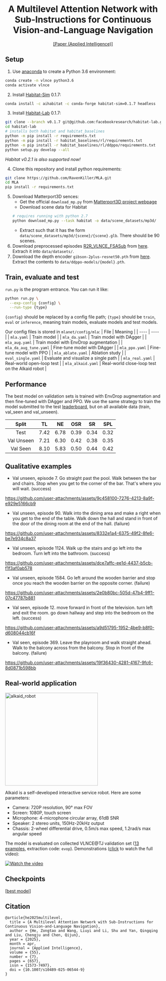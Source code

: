 <div align="center">

<h1>A Multilevel Attention Network with Sub-Instructions for Continuous Vision-and-Language Navigation</h1>

<div>
    <a href=https://link.springer.com/article/10.1007/s10489-025-06544-9' target='_blank'>[Paper (Applied Intelligence)]</a>
</div>
</div>


## Setup
1. Use [anaconda](https://anaconda.org/) to create a Python 3.6 environment:
```bash
conda create -n vlnce python3.6
conda activate vlnce
```
2. Install [Habitat-Sim](https://github.com/facebookresearch/habitat-sim/tree/v0.1.7) 0.1.7:
```bash
conda install -c aihabitat -c conda-forge habitat-sim=0.1.7 headless
```
3. Install [Habitat-Lab](https://github.com/facebookresearch/habitat-lab/tree/v0.1.7) 0.1.7:
```bash
git clone --branch v0.1.7 git@github.com:facebookresearch/habitat-lab.git
cd habitat-lab
# installs both habitat and habitat_baselines
python -m pip install -r requirements.txt
python -m pip install -r habitat_baselines/rl/requirements.txt
python -m pip install -r habitat_baselines/rl/ddppo/requirements.txt
python setup.py develop --all
```
*Habitat v0.2.1 is also supported now!*

4. Clone this repository and install python requirements:
```bash
git clone https://github.com/RavenKiller/MLA.git
cd MLA
pip install -r requirements.txt
```
5. Download Matterport3D sences:
   + Get the official `download_mp.py` from [Matterport3D project webpage](https://niessner.github.io/Matterport/)
   + Download scene data for Habitat
    ```bash
    # requires running with python 2.7
    python download_mp.py --task habitat -o data/scene_datasets/mp3d/
    ```
   + Extract such that it has the form `data/scene_datasets/mp3d/{scene}/{scene}.glb`. There should be 90 scenes.
6. Download preprocessed episodes [R2R_VLNCE_FSASub](https://github.com/RavenKiller/R2R_VLNCE_FSASub) from [here](https://drive.google.com/file/d/1rJn2cvhlQ7-GZ-gcUjJAjbyxfguiz2vv/view?usp=sharing). Extrach it into `data/datasets/`.
7. Download the depth encoder `gibson-2plus-resnet50.pth` from [here](https://github.com/facebookresearch/habitat-lab/tree/master/habitat_baselines/rl/ddppo). Extract the contents to `data/ddppo-models/{model}.pth`.

## Train, evaluate and test
`run.py` is the program entrance. You can run it like:
```bash
python run.py \
  --exp-config {config} \
  --run-type {type}
```
`{config}` should be replaced by a config file path; `{type}` should be `train`, `eval` or `inference`, meaning train models, evaluate models and test models.

Our config files is stored in `mlanet/config/mla`:
| File | Meaning |
| ---- | ---- |
| `mla.yaml` | Train model |
| `mla_da.yaml` | Train model with DAgger |
| `mla_aug.yaml` | Train model with EnvDrop augmentation |
| `mla_da_aug_tune.yaml` | Fine-tune model with DAgger |
| `mla_ppo.yaml` | Fine-tune model with PPO |
| `mla_ablate.yaml` | Ablation study |
| `eval_single.yaml` | Evaluate and visualize a single path |
| `mla_real.yaml` | Real-world open-loop test |
| `mla_alkaid.yaml` | Real-world close-loop test on the Alkaid robot |


## Performance
The best model on validation sets is trained with EnvDrop augmentation and then fine-tuned with DAgger and PPO. We use the same strategy to train the model submitted to the test [leaderboard](https://eval.ai/web/challenges/challenge-page/719/leaderboard/1966), but on all available data (train, val_seen and val_unseen).

| Split      | TL   | NE   | OSR  | SR   | SPL  |
|:----------:|:----:|:----:|:----:|:----:|:----:|
| Test       | 7.42 | 6.78 | 0.39 | 0.34 | 0.32 |
| Val Unseen | 7.21 | 6.30 | 0.42 | 0.38 | 0.35 |
| Val Seen   | 8.10 | 5.83 | 0.50 | 0.44 | 0.42 |

## Qualitative examples

+ Val unseen, episode 7. Go straight past the pool. Walk between the bar and chairs.  Stop when you get to the corner of the bar.  That's where you will wait. (success)

https://github.com/user-attachments/assets/9c458100-7276-4213-8a9f-e929e5166cb9

+ Val unseen, episode 90. Walk into the dining area and make a right when you get to the end of the table. Walk down the hall and stand in front of the door of the dining room at the end of the hall. (failure)


https://github.com/user-attachments/assets/8332e1a4-6375-49f2-8fe6-be7e934c8a37


+ Val unseen, episode 1124. Walk up the stairs and go left into the bedroom. Turn left into the bathroom. (success)


https://github.com/user-attachments/assets/dce7affc-ee1d-4437-b5cb-f1f3af0ab578

+ Val unseen, episode 1584. Go left around the wooden barrier and stop once you reach the wooden barrier on the opposite corner. (failure)

https://github.com/user-attachments/assets/2e0b80bc-505d-47b4-9ff1-07c47787b881

+ Val seen, episode 12. move forward in front of the television. turn left and exit the room.  go down hallway and step into the bedroom on the left. (success)


https://github.com/user-attachments/assets/a9d51795-1952-4be9-b8f0-d608044cb16f

+ Val seen, episode 369. Leave the playroom and walk straight ahead. Walk to the balcony across from the balcony. Stop in front of the balcony. (failure)


https://github.com/user-attachments/assets/19f36430-4281-4167-9fc6-8d0871b598bb



## Real-world application

<img src="https://github.com/RavenKiller/MLANet/assets/41775391/6ec680f9-b19a-4b75-9f4d-80aaf342ce8e" alt="alkaid_robot" width="300">

Alkaid is a self-developed interactive service robot. Here are some parameters:

+ Camera: 720P resolution, 90° max FOV
+ Screen: 1080P, touch screen
+ Microphone: 4-microphone circular array, 61dB SNR
+ Speaker: 2 stereo units, 150Hz-20kHz output
+ Chassis: 2-wheel differential drive, 0.5m/s max speed, 1.2rad/s max angular speed

The model is evaluated on collected VLNCE@TJ validation set ([13 examples](https://www.jianguoyun.com/p/DcB0_TwQlY_kBxivhrsFIAA), extraction code: `evop`). Demonstrations ([click](http://starzx.top:5555/vlncetj_alkaid.mp4) to watch the full video):

[![Watch the video](https://github.com/RavenKiller/MLANet/assets/41775391/9109d985-b349-4cc2-acc7-251c121f5660)](http://starzx.top:5555/vlncetj_alkaid.mp4)



## Checkpoints
<!-- \[[val](https://www.jianguoyun.com/p/DSOE7KcQhY--CRjUtMMEIAA )\] \[[test](https://www.jianguoyun.com/p/DSYqcBcQhY--CRiAkbkEIAA)\] -->
\[[best model](https://www.jianguoyun.com/p/DSAuJqsQhY--CRjYrOwEIAA)\]

## Citation
```
@article{he2025multilevel,
  title = {A Multilevel Attention Network with Sub-Instructions for Continuous Vision-and-Language Navigation},
  author = {He, Zongtao and Wang, Liuyi and Li, Shu and Yan, Qingqing and Liu, Chengju and Chen, Qijun},
  year = {2025},
  month = apr,
  journal = {Applied Intelligence},
  volume = {55},
  number = {7},
  pages = {657},
  issn = {1573-7497},
  doi = {10.1007/s10489-025-06544-9}
}
```


